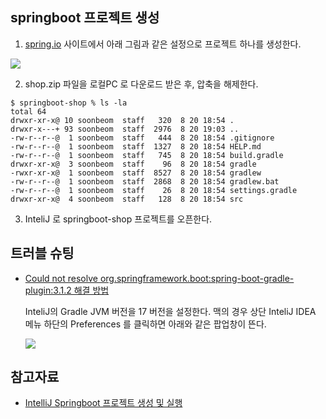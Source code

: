 ## springboot 프로젝트 생성 ##

1. [spring.io](https://start.spring.io/) 사이트에서 아래 그림과 같은 설정으로 프로젝트 하나를 생성한다.
  
![](https://github.com/gnosia93/eks-on-aws-springboot/blob/main/project-create.png)

2. shop.zip 파일을 로컬PC 로 다운로드 받은 후, 압축을 해제한다.
```
$ springboot-shop % ls -la
total 64
drwxr-xr-x@ 10 soonbeom  staff   320  8 20 18:54 .
drwxr-x---+ 93 soonbeom  staff  2976  8 20 19:03 ..
-rw-r--r--@  1 soonbeom  staff   444  8 20 18:54 .gitignore
-rw-r--r--@  1 soonbeom  staff  1327  8 20 18:54 HELP.md
-rw-r--r--@  1 soonbeom  staff   745  8 20 18:54 build.gradle
drwxr-xr-x@  3 soonbeom  staff    96  8 20 18:54 gradle
-rwxr-xr-x@  1 soonbeom  staff  8527  8 20 18:54 gradlew
-rw-r--r--@  1 soonbeom  staff  2868  8 20 18:54 gradlew.bat
-rw-r--r--@  1 soonbeom  staff    26  8 20 18:54 settings.gradle
drwxr-xr-x@  4 soonbeom  staff   128  8 20 18:54 src
```

3. InteliJ 로 springboot-shop 프로젝트를 오픈한다.  


## 트러블 슈팅 ##

* [Could not resolve org.springframework.boot:spring-boot-gradle-plugin:3.1.2 해결 방법](https://effortguy.tistory.com/286)

  InteliJ의 Gradle JVM 버전을 17 버전을 설정한다. 맥의 경우 상단 InteliJ IDEA 메뉴 하단의 Preferences 를 클릭하면 아래와 같은 팝업창이 뜬다.
    
  ![](https://github.com/gnosia93/eks-on-aws-springboot/blob/main/project-gradle-jvm17.png)
  

## 참고자료 ##

* [IntelliJ Springboot 프로젝트 생성 및 실행](https://velog.io/@deannn/Spring-IntelliJ-Springboot-%ED%94%84%EB%A1%9C%EC%A0%9D%ED%8A%B8-%EC%83%9D%EC%84%B1-%EB%B0%8F-%EC%8B%A4%ED%96%89)

